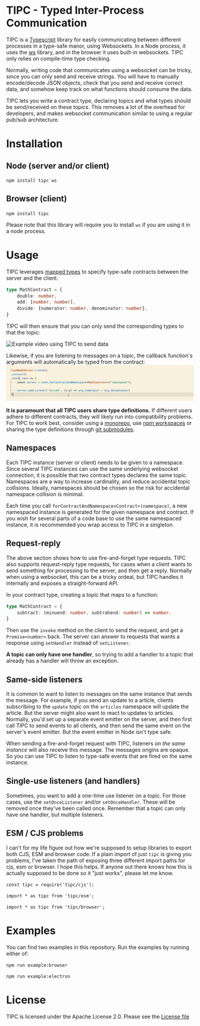 # TIPC - Typed Inter-Process Communication

TIPC is a [Typescript](https://www.typescriptlang.org/) library for easily communicating between different processes in a type-safe manor, using Websockets. In a Node process, it uses the [ws](https://www.npmjs.com/package/ws) library, and in the browser it uses built-in websockets. TIPC only relies on compile-time type checking.

Normally, writing code that communicates using a websocket can be tricky, since you can only send and receive strings. You will have to manually encode/decode JSON objects, check that you send and receive correct data, and somehow keep track on what functions should consume the data.

TIPC lets you write a contract type, declaring topics and what types should be send/received on these topics. This removes a lot of the overhead for developers, and makes websocket communication similar to using a regular pub/sub architecture.

# Installation
## Node (server and/or client)
`npm install tipc ws`
## Browser (client)
`npm install tipc`

Please note that this library will require you to install `ws` if you are using it in a node process.

# Usage
TIPC leverages [mapped types](https://www.typescriptlang.org/docs/handbook/2/mapped-types.html) to specify type-safe contracts between the server and the client.

```ts
type MathContract = {
    double: number,
    add: [number, number],
    divide: {numerator: number, denominator: number},
}
```
TIPC will then ensure that you can only send the corresponding types to that the topic:

![Example video using TIPC to send data](./docs/example-send.gif?raw=true)

Likewise, if you are listening to messages on a topic, the callback function's arguments will automatically be typed from the contract:
![Example video using TIPC to receive data](./docs/example-listen.gif?raw=true)

**It is paramount that all TIPC users share type definitions.** If different users adhere to different contracts, they will likely run into compatibility problems. For TIPC to work best, consider using a [monorepo](https://en.wikipedia.org/wiki/Monorepo), use [npm workspaces](https://docs.npmjs.com/cli/v7/using-npm/workspaces) or sharing the type definitions through [git submodules](https://git-scm.com/book/en/v2/Git-Tools-Submodules).

## Namespaces
Each TIPC instance (server or client) needs to be given to a namespace. Since several TIPC instances can use the same underlying websocket connection, it is possible that two contract types declares the same topic. Namespaces are a way to increase cardinality, and reduce accidental topic collisions. Ideally, namespaces should be chosen so the risk for accidental namespace collision is minimal.

Each time you call `forContractAndNamespace<Contract>(namespace)`, a new namespaced instance is generated for the given namespace and contract. If you wish for several parts of a code base to use the same namespaced instance, it is recommended you wrap access to TIPC in a singleton.

## Request-reply
The above section shows how to use fire-and-forget type requests. TIPC also supports request-reply type requests, for cases when a client wants to send something for processing to the server, and then get a reply. Normally when using a websocket, this can be a tricky ordeal, but TIPC handles it internally and exposes a straight-forward API.

In your contract type, creating a topic that maps to a function:

```ts
type MathContract = {
    subtract: (minuend: number, subtrahend: number) => number,
}
```

Then use the `invoke` method on the client to send the request, and get a `Promise<number>` back. The server can answer to requests that wants a response using `setHandler` instead of `setListener`.

**A topic can only have one handler**, so trying to add a handler to a topic that already has a handler will throw an exception.

## Same-side listeners
It is common to want to listen to messages on the same instance that sends the message. For example, if you send an update to a article, clients subscribing to the `update` topic on the `articles` namespace will update the article. But the server might also want to react to updates to articles. Normally, you'd set up a separate event emitter on the server, and then first call TIPC to send events to all clients, and then send the same event on the server's event emitter. But the event emitter in Node isn't type safe.

When sending a fire-and-forget request with TIPC, listeners _on the same instance_ will also receive this message. The messages origins are opaque. So you can use TIPC to listen to type-safe events that are fired on the same instance.

## Single-use listeners (and handlers)
Sometimes, you want to add a one-time use listener on a topic. For those cases, use the `setOnceListener` and/or `setOnceHandler`. These will be removed once they've been called once. Remember that a topic can only have one handler, but multiple listeners.

## ESM / CJS problems
I can't for my life figure out how we're supposed to setup libraries to export both CJS, ESM and browser code. If a plain import of just `tipc` is giving you problems, I've taken the path of exposing three different import paths for cjs, esm or browser. I hope this helps. If anyone out there knows how this is actually supposed to be done so it "just works", please let me know.
```
const tipc = require('tipc/cjs');
```
```
import * as tipc from 'tipc/esm';
```
```
import * as tipc from 'tipc/browser';
```

# Examples
You can find two examples in this repository. Run the examples by running either of:
```
npm run example:browser
```
```
npm run example:electron
```

# License
TIPC is licensed under the Apache License 2.0. Please see the [License file](./LICENSE)
